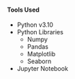 
#### Tools Used
* Python v3.10
 * Python Libraries
   * Numpy
   * Pandas 
   * Matplotlib 
   * Seaborn 
* Jupyter Notebook
